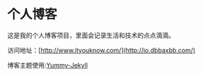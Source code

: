# 个人博客

这是我的个人博客项目，里面会记录生活和技术的点点滴滴。


访问地址：[http://www.ityouknow.com/](http://io.dbbaxbb.com/)


博客主题使用:[Yummy-Jekyll](https://github.com/DONGChuan/Yummy-Jekyll)


